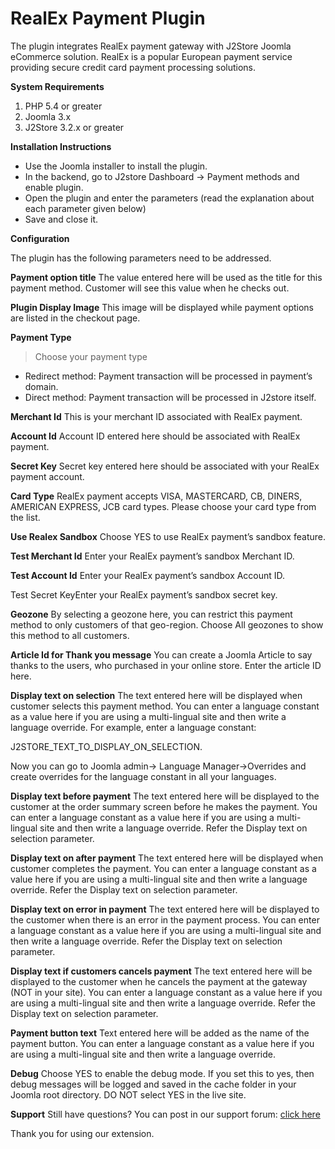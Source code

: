 # RealEx Payment Plugin

The plugin integrates RealEx payment gateway with J2Store Joomla eCommerce solution. RealEx is a popular European payment service providing secure credit card payment processing solutions.

**System Requirements**

1. PHP 5.4 or greater
2. Joomla 3.x
3. J2Store 3.2.x or greater

**Installation Instructions**

* Use the Joomla installer to install the plugin.
* In the backend, go to J2store Dashboard -&gt; Payment methods and enable plugin.
* Open the plugin and enter the parameters \(read the explanation about each parameter given below\)
* Save and close it.

**Configuration**

The plugin has the following parameters need to be addressed.

**Payment option title** The value entered here will be used as the title for this payment method. Customer will see this value when he checks out.

**Plugin Display Image** This image will be displayed while payment options are listed in the checkout page.

**Payment Type**

> Choose your payment type

* Redirect method: Payment transaction will be processed in payment’s domain.
* Direct method: Payment transaction will be processed in J2store itself.

**Merchant Id** This is your merchant ID associated with RealEx payment.

**Account Id** Account ID entered here should be associated with RealEx payment.

**Secret Key** Secret key entered here should be associated with your RealEx payment account.

**Card Type** RealEx payment accepts VISA, MASTERCARD, CB, DINERS, AMERICAN EXPRESS, JCB card types. Please choose your card type from the list.

**Use Realex Sandbox** Choose YES to use RealEx payment’s sandbox feature.

**Test Merchant Id** Enter your RealEx payment’s sandbox Merchant ID.

**Test Account Id** Enter your RealEx payment’s sandbox Account ID.

Test Secret KeyEnter your RealEx payment’s sandbox secret key.

**Geozone** By selecting a geozone here, you can restrict this payment method to only customers of that geo-region. Choose All geozones to show this method to all customers.

**Article Id for Thank you message** You can create a Joomla Article to say thanks to the users, who purchased in your online store. Enter the article ID here.

**Display text on selection** The text entered here will be displayed when customer selects this payment method. You can enter a language constant as a value here if you are using a multi-lingual site and then write a language override. For example, enter a language constant:

J2STORE_TEXT_TO_DISPLAY_ON\_SELECTION.

Now you can go to Joomla admin-&gt; Language Manager-&gt;Overrides and create overrides for the language constant in all your languages.

**Display text before payment** The text entered here will be displayed to the customer at the order summary screen before he makes the payment. You can enter a language constant as a value here if you are using a multi-lingual site and then write a language override. Refer the Display text on selection parameter.

**Display text on after payment** The text entered here will be displayed when customer completes the payment. You can enter a language constant as a value here if you are using a multi-lingual site and then write a language override. Refer the Display text on selection parameter.

**Display text on error in payment** The text entered here will be displayed to the customer when there is an error in the payment process. You can enter a language constant as a value here if you are using a multi-lingual site and then write a language override. Refer the Display text on selection parameter.

**Display text if customers cancels payment** The text entered here will be displayed to the customer when he cancels the payment at the gateway \(NOT in your site\). You can enter a language constant as a value here if you are using a multi-lingual site and then write a language override. Refer the Display text on selection parameter.

**Payment button text** Text entered here will be added as the name of the payment button. You can enter a language constant as a value here if you are using a multi-lingual site and then write a language override.

**Debug** Choose YES to enable the debug mode. If you set this to yes, then debug messages will be logged and saved in the cache folder in your Joomla root directory. DO NOT select YES in the live site.

**Support** Still have questions? You can post in our support forum: [click here](http://j2store.org/forum/index.html)

Thank you for using our extension.

